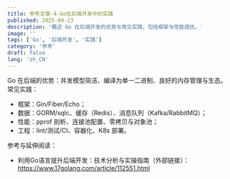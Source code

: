 ```yaml
---
title: 参考文章-4-Go在后端开发中的实践
published: 2025-09-23
description: '概述 Go 在后端开发的优势与常见实践，包括框架与性能调优。'
image: ''
tags: ['Go', '后端开发', '实践']
category: '参考'
draft: false 
lang: 'zh_CN'
---
```


Go 在后端的优势：并发模型简洁、编译为单一二进制、良好的内存管理与生态。
常见实践：
- 框架：Gin/Fiber/Echo；
- 数据：GORM/sqlc、缓存（Redis）、消息队列（Kafka/RabbitMQ）；
- 性能：pprof 剖析、连接池配置、零拷贝与对象池；
- 工程：lint/测试/CI、容器化、K8s 部署。

参考与延伸阅读：
- 利用Go语言提升后端开发：技术分析与实操指南（外部链接）：https://www.17golang.com/article/112551.html

